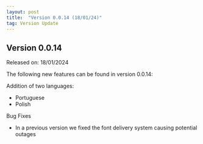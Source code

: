```yaml
---
layout: post
title:  "Version 0.0.14 (18/01/24)"
tag: Version Update
---
```

<h2>Version 0.0.14</h2>

Released on: 18/01/2024

The following new features can be found in version 0.0.14:

Addition of two languages:
- Portuguese
- Polish

Bug Fixes

- In a previous version we fixed the font delivery system causing potential outages